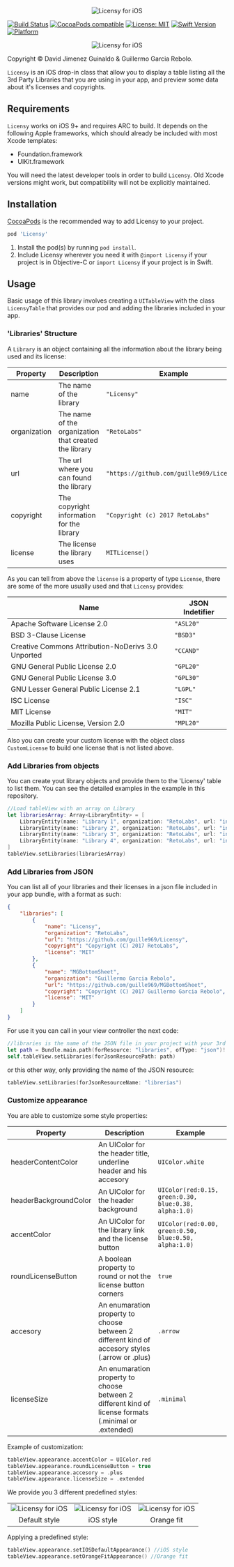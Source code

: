 <p align="center">
  <img src="Screenshots/logo.png" style="max-height: 300px;" alt="Licensy for iOS">
</p>

[![Build Status](https://travis-ci.org/gygr969/Licensy.svg?branch=master)](https://travis-ci.org/gygr969/Licensy)
[![CocoaPods compatible](https://img.shields.io/cocoapods/v/Licensy.svg?style=flat)](https://cocoapods.org/pods/Licensy) 
[![License: MIT](https://img.shields.io/cocoapods/l/Licensy.svg?style=flat)](http://opensource.org/licenses/MIT) 
[![Swift Version](https://img.shields.io/badge/Swift-4.1-orange.svg?style=flat)](https://developer.apple.com/swift/) 
[![Platform](https://img.shields.io/badge/platform-iOS-lightgrey.svg)](https://developer.apple.com/ios/)

<p align="center">
  <img src="Screenshots/example.gif" style="max-height: 569px;" alt="Licensy for iOS">
</p>

Copyright © David Jimenez Guinaldo & Guillermo Garcia Rebolo.

`Licensy` is an iOS drop-in class that allow you to display a table listing all the 3rd Party Libraries that you are using in your app, and preview some data about it's licenses and copyrights.

## Requirements

`Licensy` works on iOS 9+ and requires ARC to build. It depends on the following Apple frameworks, which should already be included with most Xcode templates:

* Foundation.framework
* UIKit.framework

You will need the latest developer tools in order to build `Licensy`. Old Xcode versions might work, but compatibility will not be explicitly maintained.

## Installation

[CocoaPods](http://cocoapods.org) is the recommended way to add Licensy to your project.

```ruby
pod 'Licensy'
```
1. Install the pod(s) by running `pod install`.
2. Include Licensy wherever you need it with `@import Licensy` if your project is in Objective-C or `import Licensy` if your project is in Swift.

## Usage
Basic usage of this library involves creating a `UITableView` with the class `LicensyTable` that provides our pod and adding the libraries included in your app.

### 'Libraries' Structure
A `Library` is an object containing all the information about the library being used and its license:

 Property | Description | Example
 -------- | ----------- | -------
 name | The name of the library | `"Licensy"`
 organization | The name of the organization that created the library | `"RetoLabs"`
 url | The url where you can found the library | `"https://github.com/guille969/Licensy"`
 copyright | The copyright information for the library | `"Copyright (c) 2017 RetoLabs"`
 license | The license the library uses | `MITLicense()`

 As you can tell from above the `license` is a property of type `License`, there are some of the more usually used and that `Licensy` provides:

 Name | JSON Indetifier
 -------- | -------
 Apache Software License 2.0 | `"ASL20"`
 BSD 3-Clause License | `"BSD3"`
 Creative Commons Attribution-NoDerivs 3.0 Unported | `"CCAND"`
 GNU General Public License 2.0 | `"GPL20"`
 GNU General Public License 3.0 | `"GPL30"`
 GNU Lesser General Public License 2.1 | `"LGPL"`
 ISC License | `"ISC"`
 MIT License | `"MIT"`
 Mozilla Public License, Version 2.0 | `"MPL20"`

Also you can create your custom license with the object class `CustomLicense` to build one license that is not listed above.

### Add Libraries from objects

You can create yout library objects and provide them to the 'Licensy' table to list them.
You can see the detailed examples in the example in this repository.

``` swift
//Load tableView with an array on Library
let librariesArray: Array<LibraryEntity> = [
    LibraryEntity(name: "Library 1", organization: "RetoLabs", url: "info@github.com", copyright: "Guillermo Garcia Rebolo", license: MITLicense()),
    LibraryEntity(name: "Library 2", organization: "RetoLabs", url: "info@github.com", copyright: "David Jiménez Guinaldo", license: ApacheSoftwareLicense20()),
    LibraryEntity(name: "Library 3", organization: "RetoLabs", url: "info@github.com", copyright: "Guillermo Garcia Rebolo", license: GnuGeneralPublicLicense30()),
    LibraryEntity(name: "Library 4", organization: "RetoLabs", url: "info@github.com", copyright: "David Jiménez Guinaldo", license: GnuGeneralPublicLicense30())
]
tableView.setLibraries(librariesArray)
```


### Add Libraries from JSON
You can list all of your libraries and their licenses in a json file included in your app bundle, with a format as such:

``` json
{
    "libraries": [
        {
            "name": "Licensy",
            "organization": "RetoLabs",
            "url": "https://github.com/guille969/Licensy",
            "copyright": "Copyright (C) 2017 RetoLabs",
            "license": "MIT"
        },
        {
            "name": "MGBottomSheet",
            "organization": "Guillermo Garcia Rebolo",
            "url": "https://github.com/guille969/MGBottomSheet",
            "copyright": "Copyright (C) 2017 Guillermo Garcia Rebolo",
            "license": "MIT"
        }
    ]
}
```
For use it you can call in your view controller the next code:

```swift
//libraries is the name of the JSON file in your project with your 3rd Party libraries
let path = Bundle.main.path(forResource: "libraries", ofType: "json")!
self.tableView.setLibraries(forJsonResourcePath: path)
```

or this other way, only providing the name of the JSON resource:

```swift
tableView.setLibraries(forJsonResourceName: "librerias")
```

### Customize appearance
You are able to customize some style properties:

 Property | Description | Example
 -------- | ----------- | -------
 headerContentColor | An UIColor for the header title, underline header and his accesory | `UIColor.white`
 headerBackgroundColor | An UIColor for the header background | `UIColor(red:0.15, green:0.30, blue:0.38, alpha:1.0)`
 accentColor | An UIColor for the library link and the license button | `UIColor(red:0.00, green:0.50, blue:0.50, alpha:1.0)`
 roundLicenseButton | A boolean property to round or not the license button corners | `true`
 accesory | An enumaration property to choose between 2 different kind of accesory styles (.arrow or .plus) | `.arrow`
 licenseSize | An enumaration property to choose between 2 different kind of license formats (.minimal or .extended) | `.minimal`

 Example of customization: 

``` swift
tableView.appearance.accentColor = UIColor.red
tableView.appearance.roundLicenseButton = true
tableView.appearance.accesory = .plus
tableView.appearance.licenseSize = .extended
```

We provide you 3 different predefined styles:

<table align="center", cellpadding=10>
  <tr>
    <td><img src="Screenshots/default-style.png" style="max-height: 1100px;" alt="Licensy for iOS"></td>
    <td><img src="Screenshots/ios-style.png" style="max-height: 1100px;" alt="Licensy for iOS"></td>
    <td><img src="Screenshots/orangefit-style.png" style="max-height: 1100px;" alt="Licensy for iOS"></td>
  </tr>
  <tr>
    <td align="center">Default style</td>
    <td align="center">iOS style</td>
    <td align="center">Orange fit</td>
  </tr>
</table>


 Applying a predefined style: 

 ``` swift
 tableView.appearance.setIOSDefaultAppearance() //iOS style
 tableView.appearance.setOrangeFitAppearance() //Orange fit
 ```


